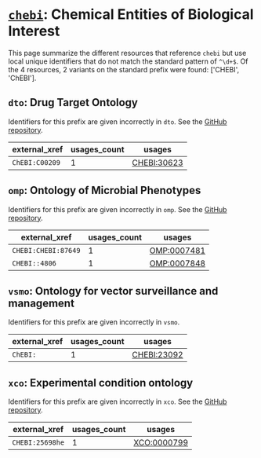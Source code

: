 # [`chebi`](https://bioregistry.io/chebi): Chemical Entities of Biological Interest

This page summarize the different resources that reference `chebi`
but use local unique identifiers that do not match the standard pattern of
`^\d+$`. Of the 4 resources,
2 variants on the standard prefix were found: ['CHEBI', 'ChEBI'].

## `dto`: Drug Target Ontology

Identifiers for this prefix are given incorrectly in `dto`. See the [GitHub repository](https://github.com/DrugTargetOntology/DTO).

| external_xref   |   usages_count | usages                                                    |
|-----------------|----------------|-----------------------------------------------------------|
| `ChEBI:C00209`  |              1 | [CHEBI:30623](http://purl.obolibrary.org/obo/CHEBI_30623) |

## `omp`: Ontology of Microbial Phenotypes

Identifiers for this prefix are given incorrectly in `omp`. See the [GitHub repository](https://github.com/microbialphenotypes/OMP-ontology).

| external_xref       |   usages_count | usages                                                    |
|---------------------|----------------|-----------------------------------------------------------|
| `CHEBI:CHEBI:87649` |              1 | [OMP:0007481](http://purl.obolibrary.org/obo/OMP_0007481) |
| `CHEBI::4806`       |              1 | [OMP:0007848](http://purl.obolibrary.org/obo/OMP_0007848) |

## `vsmo`: Ontology for vector surveillance and management

Identifiers for this prefix are given incorrectly in `vsmo`.

| external_xref   |   usages_count | usages                                                    |
|-----------------|----------------|-----------------------------------------------------------|
| `ChEBI:`        |              1 | [CHEBI:23092](http://purl.obolibrary.org/obo/CHEBI_23092) |

## `xco`: Experimental condition ontology

Identifiers for this prefix are given incorrectly in `xco`. See the [GitHub repository](https://github.com/rat-genome-database/XCO-experimental-condition-ontology).

| external_xref   |   usages_count | usages                                                    |
|-----------------|----------------|-----------------------------------------------------------|
| `CHEBI:25698he` |              1 | [XCO:0000799](http://purl.obolibrary.org/obo/XCO_0000799) |

